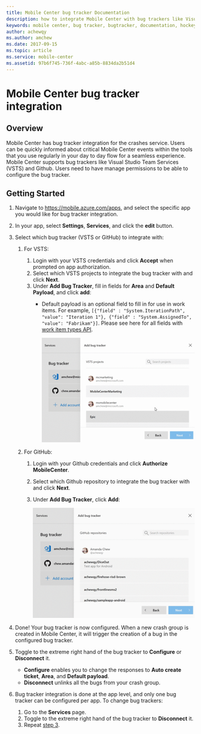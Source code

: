 ```yaml
---
title: Mobile Center bug tracker Documentation
description: how to integrate Mobile Center with bug trackers like Visual Studio Team Services (VSTS) and Github
keywords: mobile center, bug tracker, bugtracker, documentation, hockeyapp, integration VSTS, integration github
author: achewqy
ms.author: amchew
ms.date: 2017-09-15
ms.topic: article
ms.service: mobile-center
ms.assetid: 97b6f745-736f-4abc-a85b-8834da2b51d4
---
```


# Mobile Center bug tracker integration
## Overview

Mobile Center has bug tracker integration for the crashes service. Users can be quickly informed about critical Mobile Center events within the tools that you use regularly in your day to day flow for a seamless experience. Mobile Center supports bug trackers like Visual Studio Team Services (VSTS) and Github. Users need to have manage permissions to be able to configure the bug tracker.

## Getting Started

1. Navigate to https://mobile.azure.com/apps, and select the specific app you would like for bug tracker integration.

1. In your app, select **Settings**, **Services**, and click the **edit** button.

1. <a name="step3"/>Select which bug tracker (VSTS or GitHub) to integrate with:

	1. For VSTS:

		1. Login with your VSTS credentials and click **Accept** when prompted on app authorization.
		1. Select which VSTS projects to integrate the bug tracker with and click **Next**.
		1. Under **Add Bug Tracker**, fill in fields for **Area** and **Default Payload**, and click **add**:
			- Default payload is an optional field to fill in for use in work items. For example, `[{"field" : "System.IterationPath", "value": "Iteration 1"}, {"field" : "System.AssignedTo", "value": "Fabrikam"}]`. Please see here for all fields with [work item types API](https://docs.microsoft.com/vsts/integrate/#Getaworkitemtype).

	  			![How to add a bug tracker for VSTS](media/addBugTrackerVSTS.gif)



	1. For GitHub:

		1. Login with your Github credentials and click **Authorize MobileCenter**.
		1. Select which Github repository to integrate the bug tracker with and click **Next**.
		1. Under **Add Bug Tracker**, click **Add**:

			![How to add a bug tracker for GitHub](media/addBugTrackerGitHub.gif)

1. Done! Your bug tracker is now configured. When a new crash group is created in Mobile Center, it will trigger the creation of a bug in the configured bug tracker.

1. Toggle to the extreme right hand of the bug tracker to **Configure** or **Disconnect** it.

	- **Configure** enables you to change the responses to **Auto create ticket**, **Area**, and **Default payload**.
	- **Disconnect** unlinks all the bugs from your crash group.

1. Bug tracker integration is done at the app level, and only one bug tracker can be configured per app. To change bug trackers:

	1. Go to the **Services** page.
	1. Toggle to the extreme right hand of the bug tracker to **Disconnect** it.
	1. Repeat [step 3](#step3).
